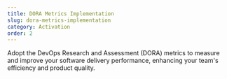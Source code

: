 ```yaml
---
title: DORA Metrics Implementation
slug: dora-metrics-implementation
category: Activation
order: 2
---
```

Adopt the DevOps Research and Assessment (DORA) metrics to measure and improve your software delivery performance, enhancing your team's efficiency and product quality.
